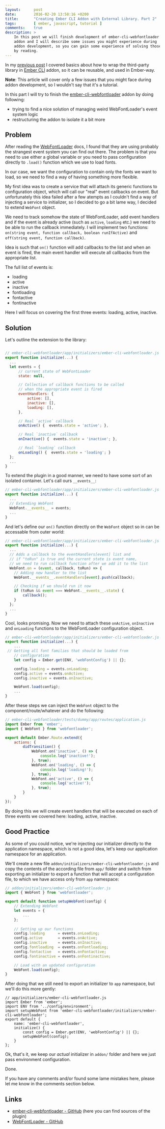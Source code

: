 ```yaml
---
layout:      post
date:        2016-02-20 13:58:16 +0200
title:       "Creating Ember CLI Addon with External Library. Part 2"
tags:        [ ember, javascript, tutorial ]
comments:    true
description: >
    In this post we will finish development of ember-cli-webfontloader
    addon and I will describe some issues you might experience during
    addon development, so you can gain some experience of solving those
    by reading.
---
```

In my [previous post][p] I covered basics about how to wrap the third-party library in [Ember CLI][ecli] addon, so it can be reusable, and used in Ember-way. 

**Note**: This article will cover only a few issues that you might face during addon development, so I wouldn't say that it's a tutorial.

In this part I will try to finish the [ember-cli-webfontloader][ecw] addon by doing following:
* trying to find a nice solution of managing weird WebFontLoader's event system logic
* restructuring the addon to isolate it a bit more

## Problem

After reading the [WebFontLoader][wfl] docs, I found that they are using probably the strangest event system you can find out there. The problem is that you need to use either a global variable or you need to pass configuration directly to `.load()` function which we use to load fonts.

In our case, we want the configuration to contain only the fonts we want to load, so we need to find a way of having something more flexible. 

My first idea was to create a service that will attach its generic functions to configuration object, which will call our "real" event callbacks on event. But unfortunately this idea failed after a few atempts as I couldn't find a way of injecting a service to initializer, so I decided to go a bit lame way, I decided to extend `WebFont` object.

We need to track somehow the state of WebFontLoader, add event handlers and if the event is already active (such as `active`, `loading` etc.) we need to be able to run the callback immediately. I will implement two functions: `on(string event, function callback, boolean runIfActive)` and `off(string event, function callback)`. 

Idea is such that `on()` function will add callbacks to the list and when an event is fired, the main event handler will execute all callbacks from the appropriate list.

The full list of events is:

* loading
* active
* inactive
* fontloading
* fontactive
* fontinactive

Here I will focus on covering the first three events: loading, active, inactive. 

## Solution

Let's outline the extension to the library:

```javascript

// ember-cli-webfontloader/app/initializers/ember-cli-webfontloader.js
export function initialize(...) {
  ...
  let events = {
      // current state of WebFontLoader
      state: null,

      // Collection of callback functions to be called
      // when the appropriate event is fired
      eventHandlers: {
          active: [],
          inactive: [],
          loading: [],
      },

      // Real `active` callback
      onActive() {  events.state = 'active'; },

      // Real `inactive` callback
      onInactive() {  events.state = 'inactive'; },

      // Real `loading` callback
      onLoading() {  events.state = 'loading'; }
  };
  ...
}
```

To extend the plugin in a good manner, we need to have some sort of an isolated container. Let's call ours `__events__`:

```javascript
// ember-cli-webfontloader/app/initializers/ember-cli-webfontloader.js
export function initialize(...) {
  ...
  // Extending WebFont
  WebFont.__events__ = events;
  ...
}
```

And let's define our `on()` function directly on the `WebFont` object so in can be accessable from outer world:

```javascript
// ember-cli-webfontloader/app/initializers/ember-cli-webfontloader.js
export function initialize(...) {
  ...
  // Adds a callback to the eventHandlers[event] list and 
  // if "toRun" is true and the current state is event name,
  // we need to run callback function after we add it to the list
  WebFont.on = (event, callback, toRun) => {
    // Adding new handler to the list
    WebFont.__events__.eventHandlers[event].push(callback);

    // Checking if we should run it now
    if (toRun && event === WebFont.__events__.state) {
        callback();
    }
  };
  ...
}
```

Cool, looks promising. Now we need to attach these `onActive`, `onInactive` and `onLoading` functions to the WebFontLoader configuration object.

```javascript
// ember-cli-webfontloader/app/initializers/ember-cli-webfontloader.js
export function initialize(...) {
    ...
 // Getting all font families that should be loaded from
    // configuration
    let config = Ember.get(ENV, 'webFontConfig') || {};

    config.loading = events.onLoading;
    config.active = events.onActive;
    config.inactive = events.onInactive;

    WebFont.load(config);
    ...
}
```

After these steps we can inject the `WebFont` object to the component/route/whatever and do the following:

```javascript
// ember-cli-webfontloader/tests/dummy/app/routes/application.js
import Ember from 'ember';
import { WebFont } from 'webfontloader';

export default Ember.Route.extend({
    actions: {
        didTransition() {
            WebFont.on('inactive', () => {
                console.log('inactive!');
            }, true);
            WebFont.on('loading', () => {
                console.log('loading!');
            }, true);
            WebFont.on('active', () => {
                console.log('active!');
            }, true);
        }
    }
});
```

By doing this we will create event handlers that will be executed on each of three events we covered here: loading, active, inactive.

## Good Practice

As some of you could notice, we're injecting our initializer directly to the application namespace, which is not a good idea, let's keep our application namespace for an application.

We'll create a new file `addon/initializers/ember-cli-webfontloader.js` and copy the contents of the according file from `app/` folder and switch from exporting an initializer to export a function that will accept a configuration file, to which we have access only from `app` namespace:

```javascript
// addon/initializers/ember-cli-webfontloader.js
import { WebFont } from 'webfontloader';

export default function setupWebFont(config) {
    // Extending WebFont
    let events = {
        ...
    };
    
    // Setting up our functions
    config.loading      = events.onLoading;
    config.active       = events.onActive;
    config.inactive     = events.onInactive;
    config.fontloading  = events.onFontloading;
    config.fontactive   = events.onFontactive;    
    config.fontinactive = events.onFontinactive;

    // Load with an updated configuration
    WebFont.load(config);
}
```

After doing that we still need to export an initializer to `app` namespace, but we'll do this more gently:

```
// app/initializers/ember-cli-webfontloader.js
import Ember from 'ember';
import ENV from '../config/environment'; 
import setupWebFont from 'ember-cli-webfontloader/initializers/ember-cli-webfontloader';
export default { 
    name: 'ember-cli-webfontloader',
    initialize() {
        const config = Ember.get(ENV, 'webFontConfig') || {};
        setupWebFont(config);
    }
};
```

Ok, that's it, we keep our _actual_ initializer in `addon/` folder and here we just pass environment configuration.

Done.

If you have any comments and/or found some lame mistakes here, please let me know in the comments section below.

## Links
* [ember-cli-webfontloader - GitHub][ecw] (here you can find sources of the plugin)
* [WebFontLoader - GitHub][wfl]

[p]: https://kuzzmi.com/blog/creating-ember-cli-addon-with-external-library-part-2
[wfl]: https://github.com/typekit/webfontloader
[ecw]: https://github.com/kuzzmi/ember-cli-webfontloader
[ecli]: http://www.ember-cli.com
